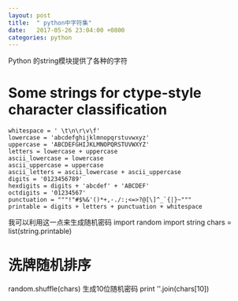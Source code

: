 ```yaml
---
layout: post
title:  " python中字符集"
date:   2017-05-26 23:04:00 +0800
categories: python
---
```

Python 的string模块提供了各种的字符
# Some strings for ctype-style character classification
```
whitespace = ' \t\n\r\v\f'
lowercase = 'abcdefghijklmnopqrstuvwxyz'
uppercase = 'ABCDEFGHIJKLMNOPQRSTUVWXYZ'
letters = lowercase + uppercase
ascii_lowercase = lowercase
ascii_uppercase = uppercase
ascii_letters = ascii_lowercase + ascii_uppercase
digits = '0123456789'
hexdigits = digits + 'abcdef' + 'ABCDEF'
octdigits = '01234567'
punctuation = """!"#$%&'()*+,-./:;<=>?@[\]^_`{|}~"""
printable = digits + letters + punctuation + whitespace
```

我可以利用这一点来生成随机密码
import random
import string
chars = list(string.printable)
# 洗牌随机排序
random.shuffle(chars)
生成10位随机密码
print ''.join(chars[10])
